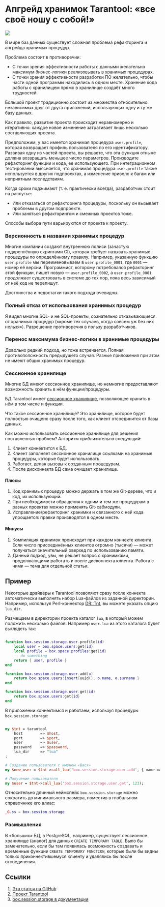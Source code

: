 # Апгрейд хранимок Tarantool: «все своё ношу с собой!»

![](https://habrastorage.org/webt/c5/eq/jz/c5eqjzyoyvcwubdqeg27b9h_qjy.png)

В мире баз данных существует сложная проблема рефакторинга и апгрейда хранимых процедур.

Проблема состоит в противоречии:

* С точки зрения эффективности работы с данными желательно максимум бизнес-логики реализовывать в хранимых процедурах.
* С точки зрения эффективности разработки ПО желательно, чтобы части одной программы находились в одном месте. Хранение кода работы с хранилищем прямо в хранилище создаёт много трудностей.


<cut/>

Большой проект традиционно состоит из множества относительно независимых друг от друга приложений, использующих одну и ту же базу данных.

Как правило, развитие проекта происходит неравномерно и итеративно: каждое новое изменение затрагивает лишь несколько составляющих проекта.

Предположим, у вас имеется хранимая процедура `user.profile`, которая возвращает профиль пользователя по его идентификатору. Развивая одну из частей проекта, вы решаете, что эта функция отныне должна возвращать меньшее число параметров. Производите рефакторинг функции и кода, ее использующего. При интеграционном тестировании выясняется, что хранимая процедура `user.profile` также используется в других подпроектах, а изменение привело к багам или неприятным последствиям.

Когда сроки поджимают (т. е. практически всегда), разработчик стоит на распутье:

* Или отказаться от рефакторинга процедуры, поскольку он вызывает проблемы в другом подпроекте.
* Или заняться рефакторингом и смежных проектов тоже.


Способы выбора пути варьируются от проекта к проекту.


### Версионность в названии хранимых процедур

Многие компании создают внутреннюю полиси (зачастую подкреплённую скриптами CI), которая требует называть хранимые процедуры по определённому правилу.
Например, указанную функцию `user.profile` мы переименовываем в `user.profile_0001`, где `0001` — номер её версии. Программист, которому потребовался рефакторинг этой функции, пишет новую — `user.profile_0002`, а `user.profile_0001` продолжает существовать в системе до тех пор, пока весь зависимый от неё код не перепишут.

Достоинства и недостатки такого подхода очевидны.


### Полный отказ от использования хранимых процедур

Я видел многие SQL- и не SQL-проекты, сознательно отказывающиеся от хранимых процедур («кроме тех случаев, когда совсем уж без них нельзя»).
Разрешение противоречия в пользу разработчиков.


### Перенос максимума бизнес-логики в хранимые процедуры

Довольно редкий подход, но тоже встречается. Полная противоположность предыдущего случая. Разные приложения при этом не имеют общих хранимых процедур.


### Сессионное хранилище

Многие БД имеют сессионное хранилище, но немногие предоставляют возможность хранить в нём функции/процедуры.

БД Tarantool имеет [сессионное хранилище](https://tarantool.io/en/doc/1.9/book/box/box_session.html#box-session-storage), позволяющее хранить в нём в том числе и функции.


Что такое сессионное хранилище? Это хранилище, которое будет полностью очищено сразу после того, как клиент отсоединится от базы данных.


Как можно использовать сессионное хранилище для решения поставленных проблем? Алгоритм приблизительно следующий:

1. Клиент коннектится к БД.
2. Клиент заполняет сессионное хранилище ссылками на хранимые процедуры, которые будет использовать.
3. Работает, делая вызовы к созданным процедурам.
4. После дисконнекта БД сама очищает хранилище.

#### Плюсы

1. Код хранимых процедур можно держать в том же Git-дереве, что и код, их использующий.
2. При необходимости обращения к одним и тем же процедурам в разных проектах можно применять Git-сабмодули.
3. Исправление/рефакторинг хранимки и связанного с ней кода упрощается: правки производятся в одном месте.

#### Минусы

1. Компиляция хранимок происходит при каждом коннекте клиента. Если число присоединённых клиентов огромно (тысячи) — может получаться значительный оверхед по использованию памяти.
2. Данный подход, увы, не решает вопрос с хранимками, продолжающими работать и после дисконнекта клиента. Работа с ними — тема для отдельной статьи.

## Пример

Некоторые драйверы к Tarantool позволяют сразу после коннекта автоматически выполнять набор Lua-файлов из заданной директории.
Например, используя Perl-коннектор [DR::Tnt](http://search.cpan.org/~unera/DR-Tnt/lib/DR/Tnt.pm), вы можете указать опцию `lua_dir`.

Размещаем в директории проекта каталог `lua`, в который можем положить несколько файлов. Например `user.lua` из этого каталога будет выглядеть так:

```lua

function box.session.storage.user.profile(id)
    local user = box.space.users:get{id}
    local profile = box.space.profiles:get{id}
    -- do something
    return { user, profile }
end

function box.session.storage.user.add(o)
    return box.space.users:insert{uuid(), o.name, o.surname }
end

function box.session.storage.user.get(id)
    return box.space.users:get{id}
end

```

В приложении коннектимся и работаем, используя процедуры `box.session.storage`:

```perl

my $tnt = tarantool
	host 		=> $host,
	port 		=> $port,
	user 		=> $user,
	password	=> $password,
	lua_dir		=> "lua"
;

# Создание пользователя с именем «Вася»
my $new_user = $tnt->call_lua('box.session.storage.user.add', { name => 'Вася' });

# Получение пользователя
my $user = $tnt->call_lua('box.session.storage.user.get', 123);

```

Относительно длинный неймспейс `box.session.storage` можно сократить до минимального размера, поместив в глобальном справочнике его алиас:

```lua
_G.ss = box.session.storage

```


### Размышления

В «больших» БД, в PostgreSQL, например, существует сессионное хранилище (аналог) для данных `CREATE TEMPORARY TABLE`. Было бы замечательно, если бы там появилась возможность создавать и временные функции `CREATE TEMPORARY FUNCTION`, которые были бы видны только приконнектившемуся клиенту и удалялись бы после отсоединения.


## Ссылки

1. [Эта статья на GitHub](https://github.com/unera/session-storage-article)
2. [Проект Tarantool](http://tarantool.org)
3. [box.session.storage в документации](https://tarantool.io/en/doc/1.9/book/box/box_session.html#box-session-storage)
